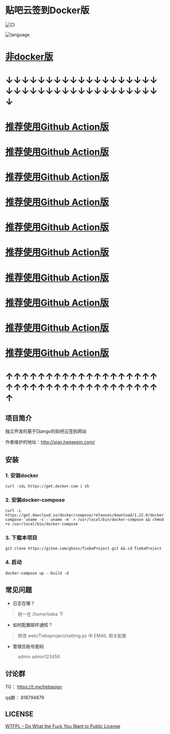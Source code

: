 # 贴吧云签到Docker版

![CI](https://github.com/ghosx/TiebaProject/workflows/CI/badge.svg?branch=docker)

![language](https://img.shields.io/badge/language-python3.6%2B-yellow?style=plastic&logo=appveyor)


# [非docker版](https://github.com/ghosx/TiebaProject/tree/master)

# ↓↓↓↓↓↓↓↓↓↓↓↓↓↓↓↓↓↓↓↓↓↓↓↓↓↓↓↓↓↓↓↓↓↓↓↓↓↓↓

# [推荐使用Github Action版](https://github.com/ghosx/tieba)

# [推荐使用Github Action版](https://github.com/ghosx/tieba)

# [推荐使用Github Action版](https://github.com/ghosx/tieba)

# [推荐使用Github Action版](https://github.com/ghosx/tieba)

# [推荐使用Github Action版](https://github.com/ghosx/tieba)

# [推荐使用Github Action版](https://github.com/ghosx/tieba)

# [推荐使用Github Action版](https://github.com/ghosx/tieba)

# [推荐使用Github Action版](https://github.com/ghosx/tieba)

# [推荐使用Github Action版](https://github.com/ghosx/tieba)

# [推荐使用Github Action版](https://github.com/ghosx/tieba)

# ↑↑↑↑↑↑↑↑↑↑↑↑↑↑↑↑↑↑↑↑↑↑↑↑↑↑↑↑↑↑↑↑↑↑↑↑↑↑↑
 


## 项目简介

独立开发的基于Django的贴吧云签到网站 

作者维护的地址：http://sign.heeeepin.com/

## 安装

### 1. 安装docker

```shell
curl -sSL https://get.docker.com | sh
```

### 2. 安装docker-compose

```shell
curl -L https://get.daocloud.io/docker/compose/releases/download/1.22.0/docker-compose-`uname -s`-`uname -m` > /usr/local/bin/docker-compose && chmod +x /usr/local/bin/docker-compose
```

### 3. 下载本项目

```shell
git clone https://gitee.com/ghosx/TiebaProject.git && cd TiebaProject
```


### 4. 启动

```shell
docker-compose up --build -d

```

## 常见问题

- 日志在哪？

> 统一在 /home/tieba 下

- 如何配置邮件通知？

> 修改 web/Tiebaproject/setting.py 中 EMAIL 相关配置

- 管理员账号密码

> admin admin123456

## 讨论群

TG： https://t.me/tiebasign

qq群： 818794879

## LICENSE

[WTFPL – Do What the Fuck You Want to Public License](http://www.wtfpl.net/about/) 
